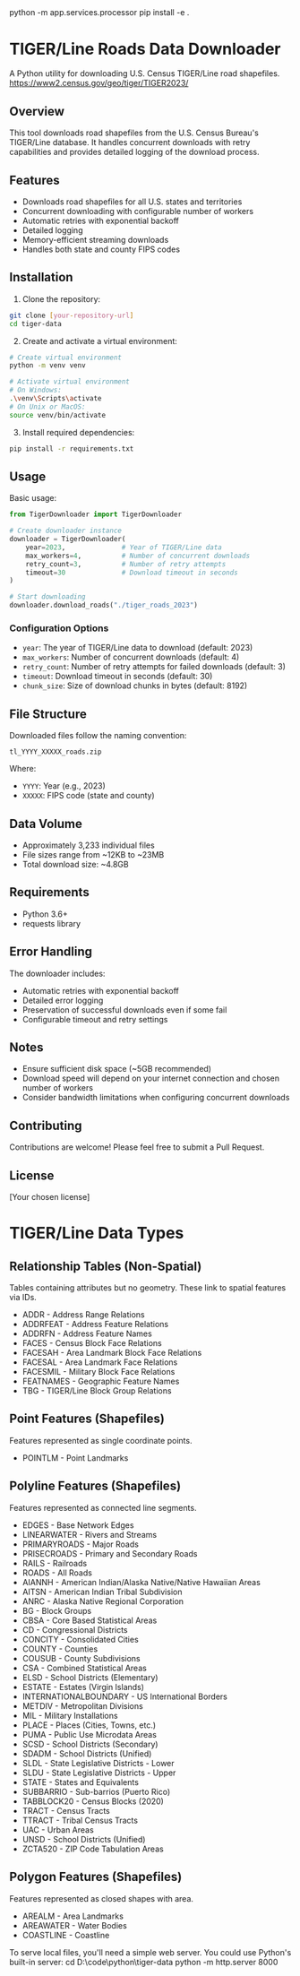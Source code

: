 
##
python -m app.services.processor 
pip install -e .

# TIGER/Line Roads Data Downloader

A Python utility for downloading U.S. Census TIGER/Line road shapefiles.
https://www2.census.gov/geo/tiger/TIGER2023/

## Overview

This tool downloads road shapefiles from the U.S. Census Bureau's TIGER/Line database. It handles concurrent downloads with retry capabilities and provides detailed logging of the download process.

## Features

- Downloads road shapefiles for all U.S. states and territories
- Concurrent downloading with configurable number of workers
- Automatic retries with exponential backoff
- Detailed logging
- Memory-efficient streaming downloads
- Handles both state and county FIPS codes

## Installation

1. Clone the repository:
```bash
git clone [your-repository-url]
cd tiger-data
```

2. Create and activate a virtual environment:
```bash
# Create virtual environment
python -m venv venv

# Activate virtual environment
# On Windows:
.\venv\Scripts\activate
# On Unix or MacOS:
source venv/bin/activate
```

3. Install required dependencies:
```bash
pip install -r requirements.txt
```

## Usage

Basic usage:
```python
from TigerDownloader import TigerDownloader

# Create downloader instance
downloader = TigerDownloader(
    year=2023,              # Year of TIGER/Line data
    max_workers=4,          # Number of concurrent downloads
    retry_count=3,          # Number of retry attempts
    timeout=30              # Download timeout in seconds
)

# Start downloading
downloader.download_roads("./tiger_roads_2023")
```

### Configuration Options

- `year`: The year of TIGER/Line data to download (default: 2023)
- `max_workers`: Number of concurrent downloads (default: 4)
- `retry_count`: Number of retry attempts for failed downloads (default: 3)
- `timeout`: Download timeout in seconds (default: 30)
- `chunk_size`: Size of download chunks in bytes (default: 8192)

## File Structure

Downloaded files follow the naming convention:
```
tl_YYYY_XXXXX_roads.zip
```
Where:
- `YYYY`: Year (e.g., 2023)
- `XXXXX`: FIPS code (state and county)

## Data Volume

- Approximately 3,233 individual files
- File sizes range from ~12KB to ~23MB
- Total download size: ~4.8GB

## Requirements

- Python 3.6+
- requests library

## Error Handling

The downloader includes:
- Automatic retries with exponential backoff
- Detailed error logging
- Preservation of successful downloads even if some fail
- Configurable timeout and retry settings

## Notes

- Ensure sufficient disk space (~5GB recommended)
- Download speed will depend on your internet connection and chosen number of workers
- Consider bandwidth limitations when configuring concurrent downloads

## Contributing

Contributions are welcome! Please feel free to submit a Pull Request.

## License

[Your chosen license]

# TIGER/Line Data Types

## Relationship Tables (Non-Spatial)
Tables containing attributes but no geometry. These link to spatial features via IDs.
- ADDR - Address Range Relations
- ADDRFEAT - Address Feature Relations  
- ADDRFN - Address Feature Names
- FACES - Census Block Face Relations
- FACESAH - Area Landmark Block Face Relations
- FACESAL - Area Landmark Face Relations
- FACESMIL - Military Block Face Relations
- FEATNAMES - Geographic Feature Names
- TBG - TIGER/Line Block Group Relations

## Point Features (Shapefiles)
Features represented as single coordinate points.
- POINTLM - Point Landmarks

## Polyline Features (Shapefiles)
Features represented as connected line segments.
- EDGES - Base Network Edges
- LINEARWATER - Rivers and Streams
- PRIMARYROADS - Major Roads
- PRISECROADS - Primary and Secondary Roads
- RAILS - Railroads 
- ROADS - All Roads
- AIANNH - American Indian/Alaska Native/Native Hawaiian Areas
- AITSN - American Indian Tribal Subdivision
- ANRC - Alaska Native Regional Corporation
- BG - Block Groups
- CBSA - Core Based Statistical Areas
- CD - Congressional Districts
- CONCITY - Consolidated Cities
- COUNTY - Counties
- COUSUB - County Subdivisions
- CSA - Combined Statistical Areas
- ELSD - School Districts (Elementary)
- ESTATE - Estates (Virgin Islands)
- INTERNATIONALBOUNDARY - US International Borders
- METDIV - Metropolitan Divisions
- MIL - Military Installations
- PLACE - Places (Cities, Towns, etc.)
- PUMA - Public Use Microdata Areas
- SCSD - School Districts (Secondary)
- SDADM - School Districts (Unified)
- SLDL - State Legislative Districts - Lower
- SLDU - State Legislative Districts - Upper
- STATE - States and Equivalents
- SUBBARRIO - Sub-barrios (Puerto Rico)
- TABBLOCK20 - Census Blocks (2020)
- TRACT - Census Tracts
- TTRACT - Tribal Census Tracts
- UAC - Urban Areas
- UNSD - School Districts (Unified)
- ZCTA520 - ZIP Code Tabulation Areas

## Polygon Features (Shapefiles)
Features represented as closed shapes with area.
- AREALM - Area Landmarks
- AREAWATER - Water Bodies
- COASTLINE - Coastline


To serve local files, you'll need a simple web server. You could use Python's built-in server:
cd D:\code\python\tiger-data
python -m http.server 8000
